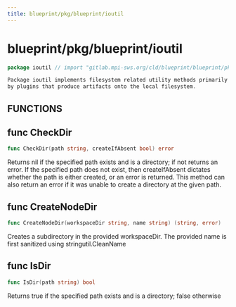```yaml
---
title: blueprint/pkg/blueprint/ioutil
---
```

# blueprint/pkg/blueprint/ioutil
```go
package ioutil // import "gitlab.mpi-sws.org/cld/blueprint/blueprint/pkg/blueprint/ioutil"
```
```go
Package ioutil implements filesystem related utility methods primarily for use
by plugins that produce artifacts onto the local filesystem.
```
## FUNCTIONS

## func CheckDir
```go
func CheckDir(path string, createIfAbsent bool) error
```
Returns nil if the specified path exists and is a directory; if not returns
an error. If the specified path does not exist, then createIfAbsent dictates
whether the path is either created, or an error is returned. This method
can also return an error if it was unable to create a directory at the given
path.

## func CreateNodeDir
```go
func CreateNodeDir(workspaceDir string, name string) (string, error)
```
Creates a subdirectory in the provided workspaceDir. The provided name is
first sanitized using stringutil.CleanName

## func IsDir
```go
func IsDir(path string) bool
```
Returns true if the specified path exists and is a directory; false
otherwise


